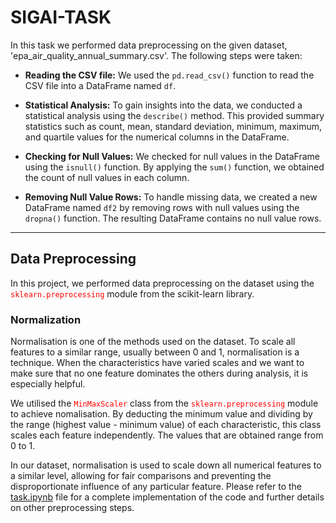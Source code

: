 # SIGAI-TASK
In this task we performed data preprocessing on the given dataset, 'epa_air_quality_annual_summary.csv'. The following steps were taken:

- **Reading the CSV file:** We used the `pd.read_csv()` function to read the CSV file into a DataFrame named `df`.

- **Statistical Analysis:** To gain insights into the data, we conducted a statistical analysis using the `describe()` method. This provided summary statistics such as count, mean, standard deviation, minimum, maximum, and quartile values for the numerical columns in the DataFrame.

- **Checking for Null Values:** We checked for null values in the DataFrame using the `isnull()` function. By applying the `sum()` function, we obtained the count of null values in each column.

- **Removing Null Value Rows:** To handle missing data, we created a new DataFrame named `df2` by removing rows with null values using the `dropna()` function. The resulting DataFrame contains no null value rows.

<hr>

## Data Preprocessing

In this project, we performed data preprocessing on the dataset using the <span style="color:red;">`sklearn.preprocessing`</span> module from the scikit-learn library.

### Normalization

Normalisation is one of the methods used on the dataset. To scale all features to a similar range, usually between 0 and 1, normalisation is a technique. When the characteristics have varied scales and we want to make sure that no one feature dominates the others during analysis, it is especially helpful.

We utilised the <span style="color:red;">`MinMaxScaler`</span> class from the  <span style="color:red;">`sklearn.preprocessing`</span> module to achieve nomalisation. By deducting the minimum value and dividing by the range (highest value - minimum value) of each characteristic, this class scales each feature independently. The values that are obtained range from 0 to 1.


In our dataset, normalisation is used to scale down all numerical features to a similar level, allowing for fair comparisons and preventing the disproportionate influence of any particular feature.
Please refer to the [task.ipynb](https://github.com/ajan421/Ajan_S2/blob/main/task.ipynb) file for a complete implementation of the code and further details on other preprocessing steps.
 
